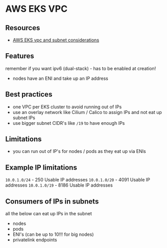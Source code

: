# AWS EKS VPC

## Resources
- [AWS EKS vpc and subnet considerations](https://docs.aws.amazon.com/eks/latest/best-practices/subnets.html)

## Features
remember if you want ipv6 (dual-stack) - has to be enabled at creation!
- nodes have an ENI and take up an IP address

## Best practices
- one VPC per EKS cluster to avoid running out of IPs
- use an overlay network like Cilium / Calico to assign IPs and not eat up subnet IPs
- use bigger subnet CIDR's like `/19` to have enough IPs

## Limitations
- you can run out of IP's for nodes / pods as they eat up via ENIs

## Example IP limitations
`10.0.1.0/24` - 250 Usable IP addresses
`10.0.1.0/20` - 4091 Usable IP addresses
`10.0.1.0/19` - 8186 Usable IP addresses

## Consumers of IPs in subnets
all the below can eat up IPs in the subnet
- nodes
- pods
- ENI's (can be up to 10!!! for big nodes)
- privatelink endpoints